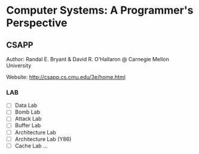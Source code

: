 # Computer Systems: A Programmer's Perspective

## CSAPP

Author: Randal E. Bryant & David R. O'Hallaron 
 @ Carnegie Mellon University

Website: http://csapp.cs.cmu.edu/3e/home.html




### LAB
- [ ] Data Lab
- [ ] Bomb Lab
- [ ] Attack Lab
- [ ] Buffer Lab
- [ ] Architecture Lab
- [ ] Architecture Lab (Y86)
- [ ] Cache Lab
...
